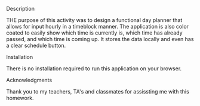 Description

THE purpose of this activity was to design a functional day planner that allows for input hourly in a timeblock manner. The application is also color coated to easily show which time is currently is, which time has already passed, and which time is coming up. It stores the data locally and even has a clear schedule button. 

Installation

There is no installation required to run this application on your browser.

Acknowledgments

Thank you to my teachers, TA's and classmates for assissting me with this homework.
